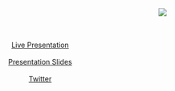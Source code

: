 <img align="right" src="https://www.dropbox.com/s/0pi5ccfm9tdz980/photo_100.png?raw=1">

<div>
  <p align="center">
    <br/><br/><br/>
    <a href="https://www.dropbox.com/s/n20cvt6siyrhc4h/presentation.mov?dl=0">Live Presentation</a><br/><br/>
    <a href="https://www.dropbox.com/s/7wt2zv16vadhmez/kIP%20APP-%20Presentation.key?dl=0">Presentation Slides</a><br/><br/>
    <a href="https://twitter.com/BlackGirlsCode/status/911416013501038593">Twitter</a>
  </p>
</div>
